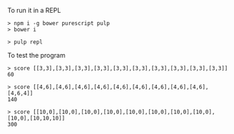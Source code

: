 To run it in a REPL

```
> npm i -g bower purescript pulp
> bower i

> pulp repl
```

To test the program

```
> score [[3,3],[3,3],[3,3],[3,3],[3,3],[3,3],[3,3],[3,3],[3,3],[3,3]]
60

> score [[4,6],[4,6],[4,6],[4,6],[4,6],[4,6],[4,6],[4,6],[4,6],[4,6,4]]
140

> score [[10,0],[10,0],[10,0],[10,0],[10,0],[10,0],[10,0],[10,0],[10,0],[10,10,10]]
300
```

